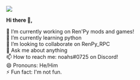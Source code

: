 <p>
<img src="https://visitor-badge.glitch.me/badge?page_id=noahjsmyth.visitor-badge">
 </p>
<p text-align='center'>
 <b>Hi there 👋,</b>

 🔭 I’m currently working on Ren'Py mods and games!<br>
 🌱 I’m currently learning python<br>
 👯 I’m looking to collaborate on RenPy_RPC<br>
 💬 Ask me about anything<br>
 📫 How to reach me: noahs#0725 on Discord!<br>
 😄 Pronouns: He/Him<br>
 ⚡ Fun fact: I'm not fun.
</p>
